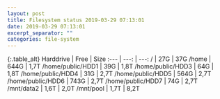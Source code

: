 ```yaml
---
layout: post
title: Filesystem status 2019-03-29 07:13:01
date: 2019-03-29 07:13:01
excerpt_separator: ""
categories: file-system
---
```

{:.table_alt}
Harddrive | Free | Size
:--- | ---: | ---:
/ | 27G | 37G
/home | 644G | 1,7T
/home/public/HDD1 | 39G | 1,8T
/home/public/HDD3 | 64G | 1,8T
/home/public/HDD4 | 31G | 2,7T
/home/public/HDD5 | 564G | 2,7T
/home/public/HDD6 | 743G | 2,7T
/home/public/HDD7 | 74G | 2,7T
/mnt/data2 | 1,6T | 2,0T
/mnt/pool | 1,7T | 8,2T
